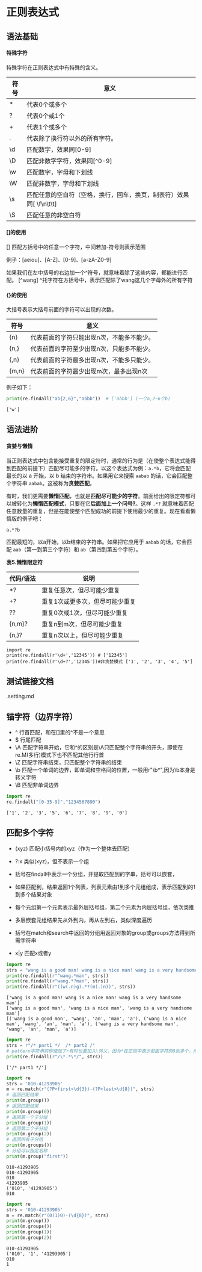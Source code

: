 # 正则表达式
## 语法基础

#### 特殊字符
特殊字符在正则表达式中有特殊的含义。

|符号|意义|
|---|---|
|*|代表0个或多个|
|?|代表0个或1个|
|+|代表1个或多个|
|.|代表除了换行符以外的所有字符。|
|\d|匹配数字，效果同[0-9]|
|\D| 匹配非数字字符，效果同[^0-9]|
|\w|匹配数字，字母和下划线|
|\W|匹配非数字，字母和下划线|
|\s|匹配任意的空白符（空格，换行，回车，换页，制表符）效果同[ \f\n\t\t]|
|\S|匹配任意的非空白符|


#### []的使用
[] 匹配方括号中的任意一个字符，中间若加-符号则表示范围

例子：[aeiou]、[A-Z]、[0-9]、[a-zA-Z0-9]  

如果我们在左中括号的右边加一个^符号，就意味着除了这些内容，都能进行匹配。
[^wang] ^托字符在方括号中，表示匹配除了wang这几个字母外的所有字符 

#### {}的使用
大括号表示大括号前面的字符可以出现的次数。

|符号|意义|
|---|---|
|{n}|代表前面的字符只能出现n次，不能多不能少。|
|{n,}|代表前面的字符至少出现n次，只能多不能少。|
|{,n}|代表前面的字符最多出现n次，不能多只能少。|
|{m,n}|代表前面的字符最少出现m次，最多出现n次|

例子如下：
```python
print(re.findall("ab{2,6}","abbb"))  # ['abbb'] (一个a,2~6个b)
```

    ['w']

## 语法进阶
#### 贪婪与懒惰

当正则表达式中包含能接受重复的限定符时，通常的行为是（在使整个表达式能得到匹配的前提下）匹配尽可能多的字符。以这个表达式为例：`a.*b`，它将会匹配最长的以 a 开始，以 b 结束的字符串。如果用它来搜索 `aabab` 的话，它会匹配整个字符串 `aabab`。这被称为**贪婪匹配**。

有时，我们更需要**懒惰匹配**，也就是**匹配尽可能少的字符**。前面给出的限定符都可以被转化为**懒惰匹配模式**，只要在它**后面加上一个问号?**。这样 `.*?` 就意味着匹配任意数量的重复，但是在能使整个匹配成功的前提下使用最少的重复。现在看看懒惰版的例子吧：

	a.*?b
	
匹配最短的，以a开始，以b结束的字符串。如果把它应用于 `aabab` 的话，它会匹配 `aab`（第一到第三个字符）和 `ab`（第四到第五个字符）。

**表5.懒惰限定符**

代码/语法 | 说明
---- | ----
*? | 重复任意次，但尽可能少重复
+? | 重复1次或更多次，但尽可能少重复
?? | 重复0次或1次，但尽可能少重复
{n,m}? | 重复n到m次，但尽可能少重复
{n,}? | 重复n次以上，但尽可能少重复

```
import re
print(re.findall(r'\d+','12345')) # ['12345']
print(re.findall(r'\d+?','12345'))#非贪婪模式 ['1', '2', '3', '4', '5']
```


## 测试链接文档
.setting.md

## 锚字符（边界字符）
* ^ 行首匹配，和在[]里的^不是一个意思  
* $ 行尾匹配  
* \A 匹配字符串开始，它和^的区别是\A只匹配整个字符串的开头，即使在re.M(多行)模式下也不匹配其他行行首
* \Z 匹配字符串结束，只匹配整个字符串的结束  
* \b 匹配一个单词的边界，即单词和空格间的位置，一般用r"\b*",因为\b本身是转义字符
* \B 匹配非单词边界


```python
import re
re.findall("[0-35-9]","1234567890")
```




    ['1', '2', '3', '5', '6', '7', '8', '9', '0']



## 匹配多个字符  
* (xyz) 匹配小括号内的xyz（作为一个整体去匹配）
* ?:x 类似(xyz)，但不表示一个组
 * 括号在findall中表示一个分组，并提取匹配到的字串，括号可以嵌套，
 * 如果匹配到，结果返回1个列表，列表元素由1到多个元组组成，表示匹配到的1到多个结果对象
 * 每个元组第一个元素表示最外层括号组，第二个元素为内层括号组，依次类推
 * 多层嵌套元组结果先从外到内，再从左到右，类似深度遍历
 * 括号在match和search中返回的分组用返回对象的group或groups方法得到所需字符串

* x|y  匹配x或者y



```python
import re
strs = "wang is a good man! wang is a nice man! wang is a very handsome man!"
print(re.findall(r"^wang.*man", strs))
print(re.findall(r"wang.*?man", strs))
print(re.findall(r"((w(.n)g).*?(m(.)n))", strs))
```

    ['wang is a good man! wang is a nice man! wang is a very handsome man']
    ['wang is a good man', 'wang is a nice man', 'wang is a very handsome man']
    [('wang is a good man', 'wang', 'an', 'man', 'a'), ('wang is a nice man', 'wang', 'an', 'man', 'a'), ('wang is a very handsome man', 'wang', 'an', 'man', 'a')]
    


```python
import re
strs = r"/* part1 */  /* part2 /"
# pattern字符串前即使加了r有时也要加入\转义，因为*在正则中表示前面字符的0到多个，所以需要转义
print(re.findall(r"/\*.*\*/", strs))
```

    ['/* part1 */']
    


```python
import re
strs = '010-41293905'
m = re.match(r"(?P<first>\d{3})-(?P<last>\d{8})", strs)
# 返回匹配结果
print(m.group())
# 返回匹配结果
print(m.group(0))
# 返回第一个子分组
print(m.group(1))
# 返回第二个子分组
print(m.group(2))
# 返回所有子分组
print(m.groups())
# 分组可以指定名称
print(m.group("first"))
```

    010-41293905
    010-41293905
    010
    41293905
    ('010', '41293905')
    010
    


```python
import re
strs = '010-41293905'
m = re.match(r"(0(1)0)-(\d{8})", strs)
print(m.group())
print(m.groups())
print(m.group(1))
print(m.group(2))
```

    010-41293905
    ('010', '1', '41293905')
    010
    1
    
